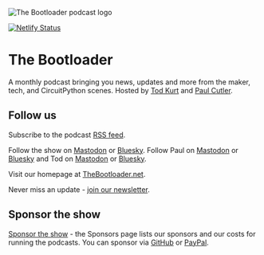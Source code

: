 ![The Bootloader podcast logo](https://github.com/prcutler/the-bootloader/blob/main/assets/images/bootloader-logo-600px.jpg)

[![Netlify Status](https://api.netlify.com/api/v1/badges/3004678d-0ab7-49ae-98e2-39c4db578d2c/deploy-status)](https://app.netlify.com/sites/thebootloader/deploys)

# The Bootloader

A monthly podcast bringing you news, updates and more from the maker, tech, and CircuitPython scenes.  Hosted by [Tod Kurt](https://todbot.com/blog/) and [Paul Cutler](https://paulcutler.org).

## Follow us
Subscribe to the podcast [RSS feed](https://www.circuitpythonshow.com/@thebootloader/feed.xml).

Follow the show on [Mastodon](https://www.circuitpythonshow.com/@thebootloader/follow) or [Bluesky](https://bsky.app/profile/thebootloader.net).  Follow Paul on [Mastodon](https://hachyderm.io/@prcutler) or [Bluesky](https://bsky.app/profile/paulcutler.org) and Tod on [Mastodon](https://mastodon.social/@todbot) or [Bluesky](https://bsky.app/profile/todbot.com).

Visit our homepage at [TheBootloader.net](https://thebootloader.net).

Never miss an update - [join our newsletter](https://buttondown.email/thebootloader).

## Sponsor the show

[Sponsor the show](https://www.circuitpythonshow.com/pages/sponsors) - the Sponsors page lists our sponsors and our costs for running the podcasts. You can sponsor via [GitHub](https://github.com/sponsors/prcutler) or [PayPal](https://www.paypal.me/prcutler).
